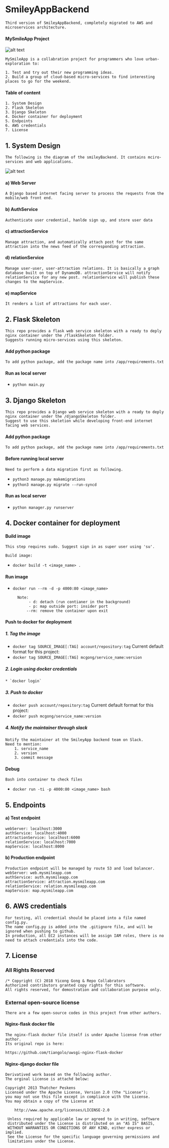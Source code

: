 # SmileyAppBackend
	Third version of SmileyAppBackend, completely migrated to AWS and microservices architecture.
#### MySmileApp Project
![alt text](https://s3-us-west-1.amazonaws.com/smileyfilehostpublic/mysmile_100.jpg)
	
	MySmileApp is a collabration project for programmers who love urban-exploration to:
	
	1. Test and try out their new programming ideas.
	2. Build a group of cloud-based micro-services to find interesting places to go for the weekend.
	
#### Table of content
	1. System Design
	2. Flask Skeleton
	3. Django Skeleton
	4. Docker container for deployment
	5. Endpoints
	6. AWS credentials
	7. License

## 1. System Design
	The following is the diagram of the smileyBackend. It contains mciro-services and web applications.
![alt text](https://s3-us-west-1.amazonaws.com/smileyfilehostpublic/design_3.png)
#### a) Web Server
	A Django based internet facing server to process the requests from the mobile/web front end.
#### b) AuthService
	Authenticate user credential, hanlde sign up, and store user data
#### c) attractionService
	Manage attraction, and automatically attach post for the same attraction into the news feed of the corresponding attraction.
#### d) relationService
	Manage user-user, user-attraction relations. It is basically a graph database built on top of DynamoDB. attractionService will notify relationService for any new post. relationService will publish these changes to the mapService.
#### e) mapService
	It renders a list of attractions for each user.

## 2. Flask Skeleton
	This repo provides a flask web service skeleton with a ready to deply nginx container under the /flaskSkeleton folder.
	Suggests running micro-services using this skeleton.

#### Add python package

	To add python package, add the package name into /app/requirements.txt

#### Run as local server
* `python main.py`


## 3. Django Skeleton
	This repo provides a Django web service skeleton with a ready to deply nginx container under the /djangoSkeleton folder.
	Suggest to use this skeletion while developing front-end internet facing web services.

#### Add python package

	To add python package, add the package name into /app/requirements.txt

#### Before running local server

	Need to perform a data migration first as following.
 
* `python3 manage.py makemigrations`
* `python3 manage.py migrate --run-syncd`

#### Run as local server
* `python manager.py runserver`

## 4. Docker container for deployment

#### Build image

	This step requires sudo. Suggest sign in as super user using 'su'.

	Build image:
	
* `docker build -t <image_name> .`

#### Run image

* `docker run --rm -d -p 4000:80 <image_name>`

		Note:
			 - d: detach (run contianer in the background)
			 - p: map outside port: insider port
			--rm: remove the container upon exit

#### Push to docker for deployment

##### 1. Tag the image

* `docker tag SOURCE_IMAGE[:TAG] account/repository:tag`
	Current default format for this project: 
* `docker tag SOURCE_IMAGE[:TAG] mcgong/service_name:version`

##### 2. Login using docker credentials
	* `docker login`

##### 3. Push to docker
* `docker push account/repository:tag`
	Current default format for this project: 
* `docker push mcgong/service_name:version`

##### 4. Notify the maintainer through slack
	Notify the maintainer at the SmileyApp backend team on Slack.
	Need to mention: 
		1. service_name
		2. version
		3. commit message

#### Debug

	Bash into container to check files
* `docker run -ti -p 4000:80 <image_name> bash`

## 5. Endpoints

#### a) Test endpoint
	webServer: localhost:3000
	authService: localhost:4000
	attractionService: localhost:6000
	relationService: localhost:7000
	mapService: localhost:8000

#### b) Production endpoint
	Production endpoint will be managed by route 53 and load balancer.
	webServer: web.mysmileapp.com
	authService: auth.mysmileapp.com
	attractionService: attraction.mysmileapp.com
	relationService: relation.mysmileapp.com
	mapService: map.mysmileapp.com

## 6. AWS credentials
	For testing, all credential should be placed into a file named config.py.
	The name config.py is added into the .gitignore file, and will be ignored when pushing to github.
	In production, all EC2 instances will be assign IAM roles, there is no need to attach credentials into the code.

## 7. License

### All Rights Reserved
	/* Copyright (C) 2018 Yicong Gong & Repo Collabrators
	Authorized contributors granted copy rights for this software.
	All rights reserved, for demostration and collaboration purpose only.

### External open-source license
	There are a few open-source codes in this project from other authors.

#### Nginx-flask docker file
	The nginx-flask docker file itself is under Apache license from other author.
	Its original repo is here:

	https://github.com/tiangolo/uwsgi-nginx-flask-docker

#### Nginx-django docker file

	Derivatived work based on the following author. 
	The orginal License is attachd below:

	Copyright 2013 Thatcher Peskens
	Licensed under the Apache License, Version 2.0 (the "License");
	you may not use this file except in compliance with the License.
	You may obtain a copy of the License at

    	http://www.apache.org/licenses/LICENSE-2.0

	 Unless required by applicable law or agreed to in writing, software
	 distributed under the License is distributed on an "AS IS" BASIS,
	 WITHOUT WARRANTIES OR CONDITIONS OF ANY KIND, either express or implied.
	 See the License for the specific language governing permissions and
	 limitations under the License.

